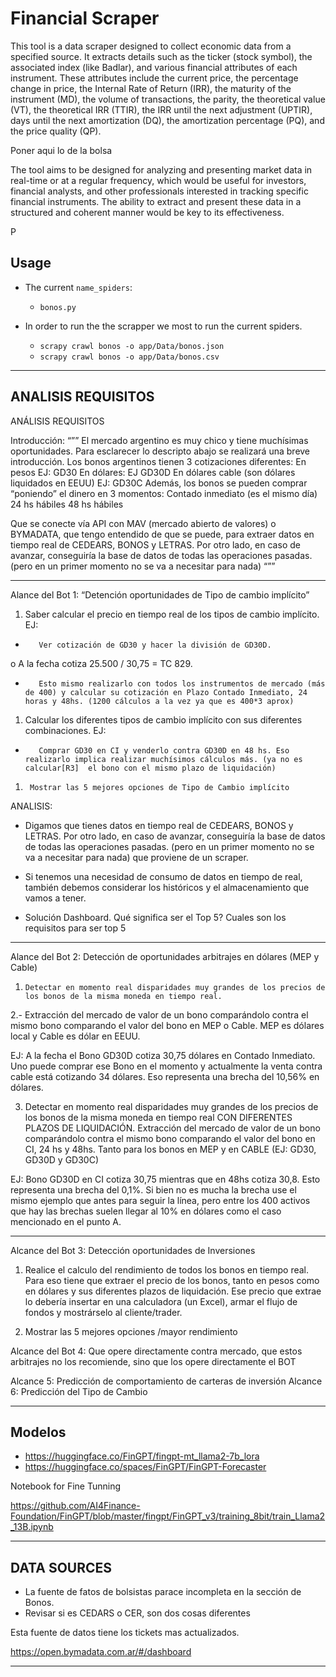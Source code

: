 

# Financial Scraper


This tool is a data scraper designed to collect economic data from a specified source. It extracts details such as the ticker (stock symbol), the associated index (like Badlar), and various financial attributes of each instrument. These attributes include the current price, the percentage change in price, the Internal Rate of Return (IRR), the maturity of the instrument (MD), the volume of transactions, the parity, the theoretical value (VT), the theoretical IRR (TTIR), the IRR until the next adjustment (UPTIR), days until the next amortization (DQ), the amortization percentage (PQ), and the price quality (QP).


Poner aqui lo de la bolsa

The tool aims to be designed for analyzing and presenting market data in real-time or at a regular frequency, which would be useful for investors, financial analysts, and other professionals interested in tracking specific financial instruments. The ability to extract and present these data in a structured and coherent manner would be key to its effectiveness.

P



## Usage

- The current `name_spiders`:

  - `bonos.py`


- In order to run the the scrapper we most to run the current spiders.

  - `scrapy crawl bonos -o app/Data/bonos.json`
  - `scrapy crawl bonos -o app/Data/bonos.csv`

-------------------
## ANALISIS REQUISITOS


ANÁLISIS REQUISITOS


Introducción:
“””
El mercado argentino es muy chico y tiene muchísimas oportunidades. Para esclarecer lo descripto abajo se realizará una breve introducción. Los bonos argentinos tienen 3 cotizaciones diferentes:
 En pesos EJ: GD30
 En dólares: EJ GD30D
 En dólares cable (son dólares liquidados en EEUU) EJ: GD30C
 Además, los bonos se pueden comprar “poniendo” el dinero en 3 momentos:
 Contado inmediato (es el mismo día)
 24 hs hábiles
 48 hs hábiles
 
Que se conecte vía API con MAV (mercado abierto de valores) o BYMADATA, que tengo entendido de que se puede, para extraer datos en tiempo real de CEDEARS, BONOS y LETRAS. Por otro lado, en caso de avanzar, conseguiría la base de datos de todas las operaciones pasadas. (pero en un primer momento no se va a necesitar para nada)
“”” 

 




________




 
Alance del Bot 1:
“Detención oportunidades de Tipo de cambio implícito”

 1. Saber calcular el precio en tiempo real de los tipos de cambio implícito.
EJ:
-        Ver cotización de GD30 y hacer la división de GD30D.
o   A la fecha cotiza 25.500 / 30,75 = TC 829.
-        Esto mismo realizarlo con todos los instrumentos de mercado (más de 400) y calcular su cotización en Plazo Contado Inmediato, 24 horas y 48hs. (1200 cálculos a la vez ya que es 400*3 aprox)

1.  Calcular los diferentes tipos de cambio implícito con sus diferentes combinaciones.
EJ:
-        Comprar GD30 en CI y venderlo contra GD30D en 48 hs. Eso realizarlo implica realizar muchísimos cálculos más. (ya no es calcular[R3]  el bono con el mismo plazo de liquidación)
 
1.      Mostrar las 5 mejores opciones de Tipo de Cambio implícito 



ANALISIS:

- Digamos que tienes datos en tiempo real de CEDEARS, BONOS y LETRAS. Por otro lado, en caso de avanzar, conseguiría la base de datos de todas las operaciones pasadas. (pero en un primer momento no se va a necesitar para nada) que proviene de un scraper.

- Si tenemos una necesidad de consumo de datos en tiempo de real, también debemos considerar los históricos y el almacenamiento que vamos a tener.

- Solución Dashboard.
Qué significa ser el Top 5? Cuales son los requisitos para ser top 5
________





Alance del Bot 2: Detección de oportunidades arbitrajes en dólares (MEP y Cable)

1.     Detectar en momento real disparidades muy grandes de los precios de los bonos de la misma moneda en tiempo real.

2.-     Extracción del mercado de valor de un bono comparándolo contra el mismo bono comparando el valor del bono en MEP o Cable. MEP es dólares local y Cable es dólar en EEUU.

EJ: A la fecha el Bono GD30D cotiza 30,75 dólares en Contado Inmediato. Uno puede comprar ese Bono en el momento y actualmente la venta contra cable está cotizando 34 dólares. Eso representa una brecha del 10,56% en dólares.


3. Detectar en momento real disparidades muy grandes de los precios de los bonos de la misma moneda en tiempo real CON DIFERENTES PLAZOS DE LIQUIDACIÓN. Extracción del mercado de valor de un bono comparándolo contra el mismo bono comparando el valor del bono en CI, 24 hs y 48hs. Tanto para los bonos en MEP y en CABLE (EJ: GD30, GD30D y GD30C)

EJ: Bono GD30D en CI cotiza 30,75 mientras que en 48hs cotiza 30,8. Esto representa una brecha del 0,1%. Si bien no es mucha la brecha use el mismo ejemplo que antes para seguir la línea, pero entre los 400 activos que hay las brechas suelen llegar al 10% en dólares como el caso mencionado en el punto A.





________




Alcance del Bot 3: Detección oportunidades de Inversiones






1. Realice el calculo del rendimiento de todos los bonos en tiempo real. Para eso tiene que extraer el precio de los bonos, tanto en pesos como en dólares y sus diferentes plazos de liquidación. Ese precio que extrae lo debería insertar en una calculadora (un Excel), armar el flujo de fondos y mostrárselo al cliente/trader.

2. Mostrar las 5 mejores opciones /mayor rendimiento








Alcance del Bot 4:
Que opere directamente contra mercado, que estos arbitrajes no los recomiende, sino que los opere directamente el BOT


Alcance 5: Predicción de comportamiento de carteras de inversión
Alcance 6: Predicción del Tipo de Cambio


 
 


________


## Modelos


- https://huggingface.co/FinGPT/fingpt-mt_llama2-7b_lora
- https://huggingface.co/spaces/FinGPT/FinGPT-Forecaster


Notebook for Fine Tunning

https://github.com/AI4Finance-Foundation/FinGPT/blob/master/fingpt/FinGPT_v3/training_8bit/train_Llama2_13B.ipynb




________


## DATA SOURCES


- La fuente de fatos de bolsistas parace incompleta en la sección de Bonos.
- Revisar si es CEDARS o CER, son dos cosas diferentes

Esta fuente de datos tiene los tickets mas actualizados.

https://open.bymadata.com.ar/#/dashboard


________

